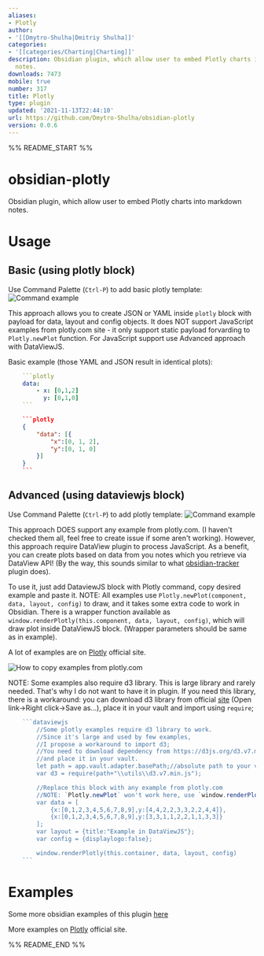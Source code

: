 ```yaml
---
aliases:
- Plotly
author:
- '[[Dmytro-Shulha|Dmitriy Shulha]]'
categories:
- '[[categories/Charting|Charting]]'
description: Obsidian plugin, which allow user to embed Plotly charts into markdown
  notes.
downloads: 7473
mobile: true
number: 317
title: Plotly
type: plugin
updated: '2021-11-13T22:44:10'
url: https://github.com/Dmytro-Shulha/obsidian-plotly
version: 0.0.6
---
```


%% README_START %%

# obsidian-plotly
Obsidian plugin, which allow user to embed Plotly charts into markdown notes.

# Usage
## Basic (using plotly block)
Use Command Palette (`Ctrl-P`) to add basic plotly template: 
![Command example](https://raw.githubusercontent.com/Dmytro-Shulha/obsidian-plotly/HEAD/media/plotly-command-demo.gif)

This approach allows you to create JSON or YAML inside `plotly` block 
with payload for data, layout and config objects. 
It does NOT support JavaScript examples from plotly.com site - it only support static payload forvarding to `Plotly.newPlot` function.
For JavaScript support use Advanced approach with DataViewJS.

Basic example (those YAML and JSON result in identical plots):
```yaml
    ```plotly
    data:
    	- x: [0,1,2]
    	  y: [0,1,0]
    ```
```

```json
    ```plotly
    {
        "data": [{
            "x":[0, 1, 2],
            "y":[0, 1, 0]
        }]
    }
    ```
```

## Advanced (using dataviewjs block)
Use Command Palette (`Ctrl-P`) to add plotly template: 
![Command example](https://raw.githubusercontent.com/Dmytro-Shulha/obsidian-plotly/HEAD/media/plotly-dataviewjs-command-demo.gif)

This approach DOES support any example from plotly.com. 
(I haven't checked them all, feel free to create issue if some aren't working).
However, this approach require DataView plugin to process JavaScript.
As a benefit, you can create plots based on data from you notes which you retrieve via DataView API!
(By the way, this sounds similar to what [obsidian-tracker](https://github.com/pyrochlore/obsidian-tracker) plugin does).

To use it, just add DataviewJS block with Plotly command, copy desired example and paste it.
NOTE: All examples use `Plotly.newPlot(component, data, layout, config)` to draw, and it takes some extra code to work in Obsidian.
There is a wrapper function available as `window.renderPlotly(this.component, data, layout, config)`, which will draw plot inside DataViewJS block.
(Wrapper parameters should be same as in example).

A lot of examples are on [Plotly](https://plotly.com/javascript/) official site.

![How to copy examples from plotly.com](https://raw.githubusercontent.com/Dmytro-Shulha/obsidian-plotly/HEAD/media/plotly-copy-from-examples-demo.gif)

NOTE: Some examples also require d3 library. This is large library and rarely needed. That's why I do not want to have it in plugin.
If you need this library, there is a workaround: you can download d3 library from official [site](https://d3js.org/d3.v7.min.js) (Open link->Right click->Save as...), place it in your vault and import using `require`; 

```js
    ```dataviewjs
        //Some plotly examples require d3 library to work.
        //Since it's large and used by few examples,
        //I propose a workaround to import d3;
        //You need to download dependency from https://d3js.org/d3.v7.min.js
        //and place it in your vault.
        let path = app.vault.adapter.basePath;//absolute path to your vault
        var d3 = require(path+"\\utils\\d3.v7.min.js");

        //Replace this block with any example from plotly.com
        //NOTE: `Plotly.newPlot` won't work here, use `window.renderPlotly` instead
        var data = [
            {x:[0,1,2,3,4,5,6,7,8,9],y:[4,4,2,2,3,3,2,2,4,4]},
            {x:[0,1,2,3,4,5,6,7,8,9],y:[3,3,1,1,2,2,1,1,3,3]}
        ];
        var layout = {title:"Example in DataViewJS"};
        var config = {displaylogo:false};

        window.renderPlotly(this.container, data, layout, config)
    ```
```

# Examples
Some more obsidian examples of this plugin [here](examples.md)

More examples on [Plotly](https://plotly.com/javascript/) official site.


%% README_END %%